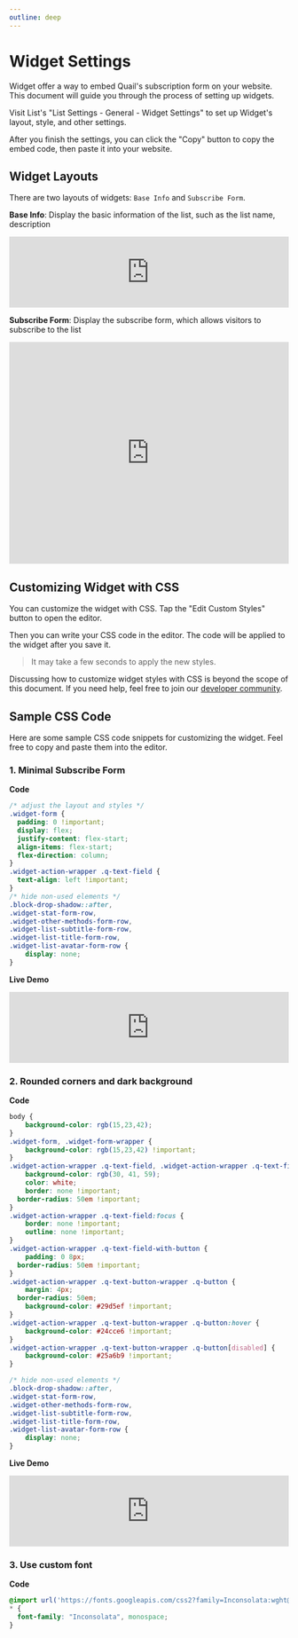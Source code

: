 ```yaml
---
outline: deep
---
```


# Widget Settings

Widget offer a way to embed Quail's subscription form on your website. This document will guide you through the process of setting up widgets.

Visit List's "List Settings - General - Widget Settings" to set up Widget's layout, style, and other settings.

After you finish the settings, you can click the "Copy" button to copy the embed code, then paste it into your website.

## Widget Layouts

There are two layouts of widgets: `Base Info` and `Subscribe Form`.

**Base Info**: Display the basic information of the list, such as the list name, description

<iframe src="https://quail.ink/blog/widget.external?theme=light&list_slug=blog&layout=info&lang=en" data-theme="light"
    width="100%" height="128px" title="Quail Widget" frameborder="0" allow="web-share" allowfullscreen >
</iframe>

**Subscribe Form**: Display the subscribe form, which allows visitors to subscribe to the list

<iframe src="https://quail.ink/blog/widget?theme=light&list_slug=blog&layout=subscribe_form&lang=en" data-theme="light"
    width="100%" height="400px" title="Quail Widget" frameborder="0" allow="web-share" allowfullscreen >
</iframe>

## Customizing Widget with CSS

You can customize the widget with CSS. Tap the "Edit Custom Styles" button to open the editor.

Then you can write your CSS code in the editor. The code will be applied to the widget after you save it.

> It may take a few seconds to apply the new styles.

Discussing how to customize widget styles with CSS is beyond the scope of this document. If you need help, feel free to join our [developer community](https://discord.gg/FWrJ8bwhwe).

## Sample CSS Code

Here are some sample CSS code snippets for customizing the widget. Feel free to copy and paste them into the editor.

### 1. Minimal Subscribe Form

**Code**

```css
/* adjust the layout and styles */
.widget-form {
  padding: 0 !important;
  display: flex;
  justify-content: flex-start;
  align-items: flex-start;
  flex-direction: column;
}
.widget-action-wrapper .q-text-field {
  text-align: left !important;
}
/* hide non-used elements */
.block-drop-shadow::after,
.widget-stat-form-row,
.widget-other-methods-form-row,
.widget-list-subtitle-form-row,
.widget-list-title-form-row,
.widget-list-avatar-form-row {
	display: none;
}
```

**Live Demo**

<iframe src="https://quail.ink/blog/widget.external?theme=light&list_slug=blog&layout=subscribe_form&lang=en" data-theme="light"
    width="100%" height="128px" title="Quail Widget" frameborder="0" allow="web-share" allowfullscreen >
</iframe>

### 2. Rounded corners and dark background

**Code**

```css
body {
	background-color: rgb(15,23,42);
}
.widget-form, .widget-form-wrapper {
	background-color: rgb(15,23,42) !important;
}
.widget-action-wrapper .q-text-field, .widget-action-wrapper .q-text-field-with-button {
	background-color: rgb(30, 41, 59);
	color: white;
	border: none !important;
  border-radius: 50em !important;
}
.widget-action-wrapper .q-text-field:focus {
	border: none !important;
	outline: none !important;
}
.widget-action-wrapper .q-text-field-with-button {
	padding: 0 8px;
  border-radius: 50em !important;
}
.widget-action-wrapper .q-text-button-wrapper .q-button {
	margin: 4px;
  border-radius: 50em;
	background-color: #29d5ef !important;
}
.widget-action-wrapper .q-text-button-wrapper .q-button:hover {
	background-color: #24cce6 !important;
}
.widget-action-wrapper .q-text-button-wrapper .q-button[disabled] {
	background-color: #25a6b9 !important;
}

/* hide non-used elements */
.block-drop-shadow::after,
.widget-stat-form-row,
.widget-other-methods-form-row,
.widget-list-subtitle-form-row,
.widget-list-title-form-row,
.widget-list-avatar-form-row {
	display: none;
}
```

**Live Demo**

<iframe src="https://quail.ink/hewig/widget.external?list_slug=hewig&layout=subscribe_form&theme=light" data-theme="light"
    width="100%" height="128px" title="Quail Widget" frameborder="0" allow="web-share" allowfullscreen >
</iframe>

### 3. Use custom font

**Code**

```css
@import url('https://fonts.googleapis.com/css2?family=Inconsolata:wght@200..900&display=swap');
* {
  font-family: "Inconsolata", monospace;
}
```
